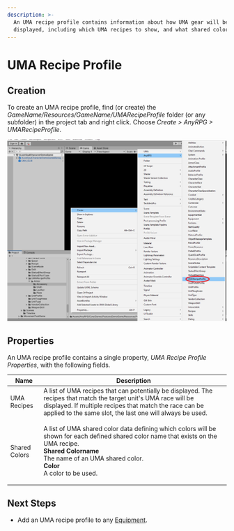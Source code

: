 ```yaml
---
description: >-
  An UMA recipe profile contains information about how UMA gear will be
  displayed, including which UMA recipes to show, and what shared colors to use.
---
```


# UMA Recipe Profile

## Creation

To create an UMA recipe profile, find (or create) the _GameName/Resources/GameName/UMARecipeProfile_ folder (or any subfolder) in the project tab and right click.  Choose _Create > AnyRPG > UMARecipeProfile_.

![](<../.gitbook/assets/image (4) (2).png>)

## Properties

An UMA recipe profile contains a single property, _UMA Recipe Profile Properties_, with the following fields.

| Name          | Description                                                                                                                                                                                                                                                            |
| ------------- | ---------------------------------------------------------------------------------------------------------------------------------------------------------------------------------------------------------------------------------------------------------------------- |
| UMA Recipes   | A list of UMA recipes that can potentially be displayed.  The recipes that match the target unit's UMA race will be displayed.  If multiple recipes that match the race can be applied to the same slot, the last one will always be used.                             |
| Shared Colors | <p>A list of UMA shared color data defining which colors will be shown for each defined shared color name that exists on the UMA recipe.<br><strong>Shared Colorname</strong><br>The name of an UMA shared color.<br><strong>Color</strong><br>A color to be used.</p> |

## Next Steps

* Add an UMA recipe profile to any [Equipment](items/equipment.md).
